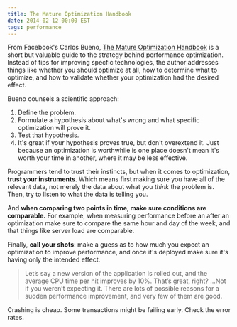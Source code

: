 ```yaml
---
title: The Mature Optimization Handbook
date: 2014-02-12 00:00 EST
tags: performance
---
```


From Facebook's Carlos Bueno, [The Mature Optimization Handbook](https://www.facebook.com/notes/facebook-engineering/the-mature-optimization-handbook/10151784131623920) is a short but valuable guide to the strategy behind performance optimization. Instead of tips for improving specfic technologies, the author addresses things like whether you should optimize at all, how to determine what to optimize, and how to validate whether your optimization had the desired effect.

<!--more-->

Bueno counsels a scientific approach:

1. Define the problem.
2. Formulate a hypothesis about what's wrong and what specific optimization will prove it.
3. Test that hypothesis.
4. It's great if your hypothesis proves true, but don't overextend it. Just because an optimization is worthwhile is one place doesn't mean it's worth your time in another, where it may be less effective.

Programmers tend to trust their instincts, but when it comes to optimization, **trust your instruments**. Which means first making sure you have all of the relevant data, not merely the data about what you *think* the problem is. Then, try to listen to what the data is telling you.

And **when comparing two points in time, make sure conditions are comparable.** For example, when measuring performance before an after an optimization make sure to compare the same hour and day of the week, and that things like server load are comparable.

Finally, **call your shots**: make a guess as to how much you expect an optimization to improve performance, and once it's deployed make sure it's having only the intended effect.

> Let’s say a new version of the application is rolled out, and the average CPU time per hit improves by 10%. That’s great, right? ...Not if you weren’t expecting it. There are lots of possible reasons for a sudden performance improvement, and very few of them are good.

Crashing is cheap. Some transactions might be failing early. Check the error rates.
